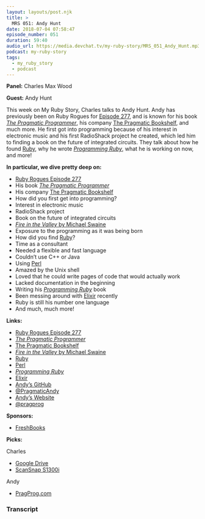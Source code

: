 ```yaml
---
layout: layouts/post.njk
title: >
  MRS 051: Andy Hunt
date: 2018-07-04 07:58:47
episode_number: 051
duration: 59:40
audio_url: https://media.devchat.tv/my-ruby-story/MRS_051_Andy_Hunt.mp3
podcast: my-ruby-story
tags:
  - my_ruby_story
  - podcast
---
```


**Panel:** Charles Max Wood

**Guest:** Andy Hunt

This week on My Ruby Story, Charles talks to Andy Hunt. Andy has previously been on Ruby Rogues for [Episode 277](https://devchat.tv/ruby-rogues/277-rr-grows-method-with-andy-hunt), and is known for his book [_The Pragmatic Programmer_](https://www.amazon.com/Pragmatic-Programmer-Journeyman-Master/dp/020161622X), his company [The Pragmatic Bookshelf](https://pragprog.com/about), and much more. He first got into programming because of his interest in electronic music and his first RadioShack project he created, which led him to finding a book on the future of integrated circuits. They talk about how he found [Ruby](https://www.ruby-lang.org/en/), why he wrote [_Programming Ruby_](https://pragprog.com/book/ruby4/programming-ruby-1-9-2-0), what he is working on now, and more!

**In particular, we dive pretty deep on:**

- [Ruby Rogues Episode 277](https://devchat.tv/ruby-rogues/277-rr-grows-method-with-andy-hunt)
- His book [_The Pragmatic Programmer_](https://www.amazon.com/Pragmatic-Programmer-Journeyman-Master/dp/020161622X)
- His company [The Pragmatic Bookshelf](https://pragprog.com/about)
- How did you first get into programming?
- Interest in electronic music
- RadioShack project
- Book on the future of integrated circuits
- [_Fire in the Valley_ by Michael Swaine](https://pragprog.com/book/fsfire/fire-in-the-valley)
- Exposure to the programming as it was being born
- How did you find [Ruby](https://www.ruby-lang.org/en/)?
- Time as a consultant
- Needed a flexible and fast language
- Couldn’t use C++ or Java
- Using [Perl](https://www.perl.org/)
- Amazed by the Unix shell
- Loved that he could write pages of code that would actually work
- Lacked documentation in the beginning
- Writing his [_Programming Ruby_](https://pragprog.com/book/ruby4/programming-ruby-1-9-2-0) book
- Been messing around with [Elixir](https://elixir-lang.org/) recently
- Ruby is still his number one language
- And much, much more!

**Links:**

- [Ruby Rogues Episode 277](https://devchat.tv/ruby-rogues/277-rr-grows-method-with-andy-hunt)
- [_The Pragmatic Programmer_](https://www.amazon.com/Pragmatic-Programmer-Journeyman-Master/dp/020161622X)
- [The Pragmatic Bookshelf](https://pragprog.com/about)
- [_Fire in the Valley_ by Michael Swaine](https://pragprog.com/book/fsfire/fire-in-the-valley)
- [Ruby](https://www.ruby-lang.org/en/)
- [Perl](https://www.perl.org/)
- [_Programming Ruby_](https://pragprog.com/book/ruby4/programming-ruby-1-9-2-0)
- [Elixir](https://elixir-lang.org/)
- [Andy’s GitHub](https://github.com/andyhunt)
- [@PragmaticAndy](https://twitter.com/PragmaticAndy?ref_src=twsrc%255Egoogle%257Ctwcamp%255Eserp%257Ctwgr%255Eauthor)
- [Andy’s Website](https://toolshed.com/)
- [@pragprog](https://twitter.com/pragprog)

**Sponsors:**

- [FreshBooks](https://www.freshbooks.com/invoice?ref=11731&utm_source=pbm&utm_medium=affiliate-program&utm_influencer=419364&utm_campaign=podcast-influencers)

**Picks:**

Charles

- [Google Drive](https://www.google.com/drive/)
- [ScanSnap S1300i](https://www.fujitsu.com/us/products/computing/peripheral/scanners/scansnap/s1300i/)

Andy

- [PragProg.com](https://pragprog.com/)

### Transcript
